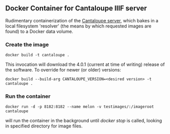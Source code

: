 ## Docker Container for Cantaloupe IIIF server

Rudimentary containerization of the [Cantaloupe server](https://medusa-project.github.io/cantaloupe), which bakes in a local filesystem 'resolver' (the means by which requested images are found) to a Docker data volume.

### Create the image

    docker build -t cantaloupe .

This invocation will download the 4.0.1 (current at time of writing) release of the software. To override for
newer (or older) versions:

    docker build --build-arg CANTALOUPE_VERSION=<desired version> -t cantaloupe .

### Run the container

    docker run -d -p 8182:8182 --name melon -v testimages/:/imageroot cantaloupe

will run the container in the background until _docker stop_ is called, looking in specified
directory for image files.
